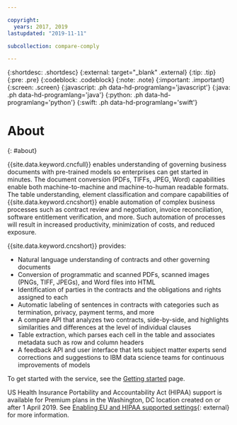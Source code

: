 ```yaml
---

copyright:
  years: 2017, 2019
lastupdated: "2019-11-11"

subcollection: compare-comply

---
```


{:shortdesc: .shortdesc}
{:external: target="_blank" .external}
{:tip: .tip}
{:pre: .pre}
{:codeblock: .codeblock}
{:note: .note}
{:important: .important}
{:screen: .screen}
{:javascript: .ph data-hd-programlang='javascript'}
{:java: .ph data-hd-programlang='java'}
{:python: .ph data-hd-programlang='python'}
{:swift: .ph data-hd-programlang='swift'}

# About
{: #about}

{{site.data.keyword.cncfull}} enables understanding of governing business documents with pre-trained models so enterprises can get started in minutes. The document conversion (PDFs, TIFFs, JPEG, Word) capabilities enable both machine-to-machine and machine-to-human readable formats. The table understanding, element classification and compare capabilities of {{site.data.keyword.cncshort}} enable automation of complex business processes such as contract review and negotiation, invoice reconciliation, software entitlement verification, and more. Such automation of processes will result in increased productivity, minimization of costs, and reduced exposure.

{{site.data.keyword.cncshort}} provides:

  - Natural language understanding of contracts and other governing documents
  - Conversion of programmatic and scanned PDFs, scanned images (PNGs, TIFF, JPEGs), and Word files into HTML
  - Identification of parties in the contracts and the obligations and rights assigned to each
  - Automatic labeling of sentences in contracts with categories such as  termination, privacy, payment terms, and more
  - A compare API that analyzes two contracts, side-by-side, and highlights similarities and differences at the level of individual clauses
  - Table extraction, which parses each cell in the table and associates metadata such as row and column headers
  - A feedback API and user interface that lets subject matter experts send corrections and suggestions to IBM data science teams for continuous improvements of models

To get started with the service, see the [Getting started](/docs/compare-comply?topic=compare-comply-getting-started) page.

US Health Insurance Portability and Accountability Act (HIPAA) support is available for Premium plans in the Washington, DC location created on or after 1 April 2019. See [Enabling EU and HIPAA supported settings](/docs/account?topic=account-eu-hipaa-supported){: external} for more information.


